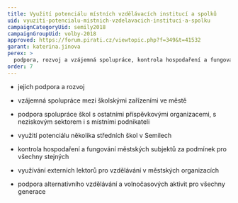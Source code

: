 ```yaml
---
title: Využití potenciálu místních vzdělávacích institucí a spolků
uid: vyuziti-potencialu-mistnich-vzdelavacich-instituci-a-spolku
campaignCategoryUid: semily2018
campaignGroupUid: volby-2018
approved: https://forum.pirati.cz/viewtopic.php?f=349&t=41532
garant: katerina.jinova
perex: >
  podpora, rozvoj a vzájemná spolupráce, kontrola hospodaření a fungování městských subjektů, využívání externích lektorů pro vzdělávání, podpora alternativního vzdělávání a volnočasových aktivit
order: 7
---
```


- jejich podpora a rozvoj

- vzájemná spolupráce mezi školskými zařízeními ve městě

- podpora spolupráce škol s ostatními příspěvkovými organizacemi, s neziskovým sektorem i s místními podnikateli

- využití potenciálu několika středních škol v Semilech 

- kontrola hospodaření a fungování městských subjektů za podmínek pro všechny stejných

- využívání externích lektorů pro vzdělávání v městských organizacích

- podpora alternativního vzdělávání a volnočasových aktivit pro všechny generace